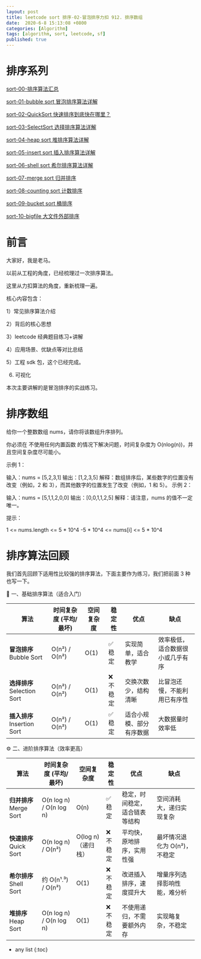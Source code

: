 ```yaml
---
layout: post
title: leetcode sort 排序-02-冒泡排序力扣 912. 排序数组
date:  2020-6-8 15:13:08 +0800
categories: [Algorithm]
tags: [algorithm, sort, leetcode, sf]
published: true
---
```


# 排序系列

[sort-00-排序算法汇总](https://houbb.github.io/2016/07/14/sort-00-overview-sort)

[sort-01-bubble sort 冒泡排序算法详解](https://houbb.github.io/2016/07/14/sort-01-bubble-sort)

[sort-02-QuickSort 快速排序到底快在哪里？](https://houbb.github.io/2016/07/14/sort-02-quick-sort)

[sort-03-SelectSort 选择排序算法详解](https://houbb.github.io/2016/07/14/sort-03-select-sort)

[sort-04-heap sort 堆排序算法详解](https://houbb.github.io/2016/07/14/sort-04-heap-sort)

[sort-05-insert sort 插入排序算法详解](https://houbb.github.io/2016/07/14/sort-05-insert-sort)

[sort-06-shell sort 希尔排序算法详解](https://houbb.github.io/2016/07/14/sort-06-shell-sort)

[sort-07-merge sort 归并排序](https://houbb.github.io/2016/07/14/sort-07-merge-sort)

[sort-08-counting sort 计数排序](https://houbb.github.io/2016/07/14/sort-08-counting-sort)

[sort-09-bucket sort 桶排序](https://houbb.github.io/2016/07/14/sort-09-bucket-sort)

[sort-10-bigfile 大文件外部排序](https://houbb.github.io/2016/07/14/sort-10-bigfile-sort)

# 前言

大家好，我是老马。

以前从工程的角度，已经梳理过一次排序算法。

这里从力扣算法的角度，重新梳理一遍。

核心内容包含：

1）常见排序算法介绍

2）背后的核心思想

3）leetcode 经典题目练习+讲解

4）应用场景、优缺点等对比总结

5）工程 sdk 包，这个已经完成。

6) 可视化

本次主要讲解的是冒泡排序的实战练习。

# 排序数组

给你一个整数数组 nums，请你将该数组升序排列。

你必须在 不使用任何内置函数 的情况下解决问题，时间复杂度为 O(nlog(n))，并且空间复杂度尽可能小。

示例 1：

输入：nums = [5,2,3,1]
输出：[1,2,3,5]
解释：数组排序后，某些数字的位置没有改变（例如，2 和 3），而其他数字的位置发生了改变（例如，1 和 5）。
示例 2：

输入：nums = [5,1,1,2,0,0]
输出：[0,0,1,1,2,5]
解释：请注意，nums 的值不一定唯一。
 

提示：

1 <= nums.length <= 5 * 10^4
-5 * 10^4 <= nums[i] <= 5 * 10^4

# 排序算法回顾

我们首先回顾下适用性比较强的排序算法，下面主要作为练习，我们把前面 3 种也写一下。

🧱 一、基础排序算法（适合入门）

| 算法                      | 时间复杂度 (平均/最坏) | 空间复杂度 | 稳定性   | 优点           | 缺点               |
| ----------------------- | ------------- | ----- | ----- | ------------ | ---------------- |
| **冒泡排序** Bubble Sort    | O(n²) / O(n²) | O(1)  | ✅ 稳定  | 实现简单，适合教学    | 效率极低，适合数据很小或几乎有序 |
| **选择排序** Selection Sort | O(n²) / O(n²) | O(1)  | ❌ 不稳定 | 交换次数少，结构清晰   | 比冒泡还慢，不能利用已有序性   |
| **插入排序** Insertion Sort | O(n²) / O(n²) | O(1)  | ✅ 稳定  | 适合小规模、部分有序数据 | 大数据量时效率低         |

⚙️ 二、进阶排序算法（效率更高）

| 算法                  | 时间复杂度 (平均/最坏)           | 空间复杂度         | 稳定性   | 优点              | 缺点                |
| ------------------- | ----------------------- | ------------- | ----- | --------------- | ----------------- |
| **归并排序** Merge Sort | O(n log n) / O(n log n) | O(n)          | ✅ 稳定  | 稳定，时间稳定，适合链表等结构 | 空间消耗大，递归实现复杂      |
| **快速排序** Quick Sort | O(n log n) / O(n²)      | O(log n)（递归栈） | ❌ 不稳定 | 平均快，原地排序，实用性强   | 最坏情况退化为 O(n²)，不稳定 |
| **希尔排序** Shell Sort | 约 O(n¹.³) / O(n²)       | O(1)          | ❌ 不稳定 | 改进插入排序，速度提升大    | 增量序列选择影响性能，难分析    |
| **堆排序** Heap Sort   | O(n log n) / O(n log n) | O(1)          | ❌ 不稳定 | 不使用递归，不需要额外内存   | 实现略复杂，不稳定  



* any list
{:toc}